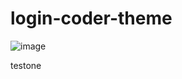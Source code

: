 # login-coder-theme

![image](https://user-images.githubusercontent.com/76609302/152508833-f3c4d7c7-fb63-4c86-9458-b51f910f6d1c.png)

testone
